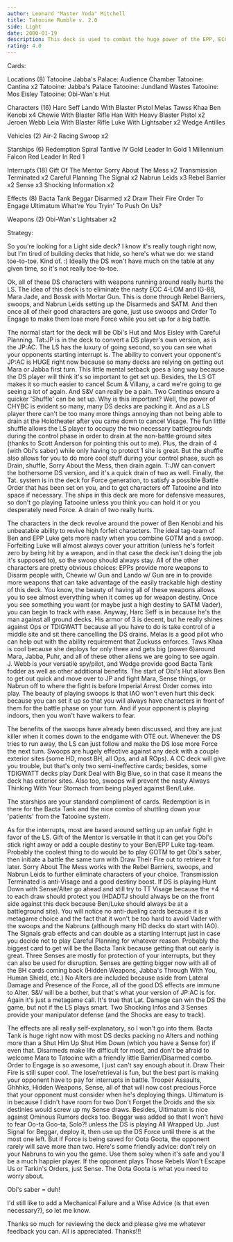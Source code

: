 ```yaml
---
author: Leonard "Master Yoda" Mitchell
title: Tatooine Rumble v. 2.0
side: Light
date: 2000-01-19
description: This deck is used to combat the huge power of the EPP, ECC, and EJP characters with weapons. Various interrupts and swoops allow the Light side to setup battles of their choosing while Order to Engage puts the hurt on the DS while the LS gets ready.
rating: 4.0
---
```

Cards: 

Locations (8)
Tatooine
Jabba's Palace: Audience Chamber
Tatooine: Cantina  x2
Tatooine: Jabba's Palace
Tatooine: Jundland Wastes
Tatooine: Mos Eisley
Tatooine: Obi-Wan's Hut

Characters (16)
Harc Seff
Lando With Blaster Pistol
Melas
Tawss Khaa
Ben Kenobi  x4
Chewie With Blaster Rifle
Han With Heavy Blaster Pistol  x2
Jeroen Webb
Leia With Blaster Rifle
Luke With Lightsaber  x2
Wedge Antilles

Vehicles (2)
Air-2 Racing Swoop  x2

Starships (6)
Redemption
Spiral
Tantive IV
Gold Leader In Gold 1
Millennium Falcon
Red Leader In Red 1

Interrupts (18)
Gift Of The Mentor
Sorry About The Mess  x2
Transmission Terminated  x2
Careful Planning
The Signal  x2
Nabrun Leids  x3
Rebel Barrier  x2
Sense  x3
Shocking Information  x2

Effects (8)
Bacta Tank
Beggar
Disarmed  x2
Draw Their Fire
Order To Engage
Ultimatum
What're You Tryin' To Push On Us?

Weapons (2)
Obi-Wan's Lightsaber  x2


Strategy: 

So you're looking for a Light side deck?	I know it's really tough right now, but I'm tired of building decks that hide, so here's what we do:  we stand toe-to-toe.  Kind of.  :)  Ideally the DS won't have much on the table at any given time, so it's not really toe-to-toe.

Ok, all of these DS characters with weapons running around really hurts the LS. The idea of this deck is to eliminate the nasty ECC 4-LOM and IG-88, Mara Jade, and Bossk with Mortar Gun.  This is done through Rebel Barriers, swoops, and Nabrun Leids setting up the Disarmeds and SATM.  And then once all of their good characters are gone, just use swoops and Order To Engage to make them lose more Force while you set up for a big battle.

The normal start for the deck will be Obi's Hut and Mos Eisley with Careful Planning. Tat:JP is in the deck to convert a DS player's own version, as is the JP:AC. The LS has the luxury of going second, so you can see what your opponents starting interrupt is.  The ability to convert your opponent's JP:AC is HUGE right now because so many decks are relying on getting out Mara or Jabba first turn.  This little mental setback goes a long way because the DS player will think it's so important to get set up.  Besides, the LS GT makes it so much easier to cancel Scum & Villany, a card we're going to ge seeing a lot of again.  And S&V can really be a pain.	Two Cantinas ensure a quicker 'Shuffle' can be set up. Why is this important? Well, the power of CHYBC is evident so many, many DS decks are packing it. And as a LS player there can't be too many more things annoying than not being able to drain at the Holotheater after you came down to cancel Visage. The fun little shuffle allows the LS player to occupy the two necessary battlegrounds during the control phase in order to drain at the non-battle ground sites (thanks to Scott Anderson for pointing this out to me).  Plus, the drain of 4 (with Obi's saber) while only having to protect 1 site is great.  But the shuffle also allows for you to do more cool stuff during your control phase, such as Drain, shuffle, Sorry About the Mess, then drain again.   T:JW can convert the bothersome DS version, and it's a quick drain of two as well. Finally, the Tat. system is in the deck for Force generation, to satisfy a possible Battle Order that has been set on you, and to get characters off Tatooine and into space if necessary.  The ships in this deck are more for defensive measures, so don't go playing Tatooine unless you think you can hold it or you desperately need Force.  A drain of two really hurts.

The characters in the deck revolve around the power of Ben Kenobi and his unbeatable ability to revive high forfeit characters. The ideal tag-team of Ben and EPP Luke gets more nasty when you combine GOTM and a swoop. Forfeiting Luke will almost always cover your attrition (unless he's forfeit zero by being hit by a weapon, and in that case the deck isn't doing the job it's supposed to), so the swoop should always stay. All of the other characters are pretty obvious choices: EPPs provide more weapons to Disarm people with, Chewie w/ Gun and Lando w/ Gun are in to provide more weapons that can take advantage of the easily trackable high destiny of this deck.  You know, the beauty of having all of these weapons allows you to see almost everything when it comes up for weapon destiny.  Once you see something you want (or maybe just a high destiny to SATM Vader), you can begin to track with ease.  Anyway, Harc Seff is in because he's the man against all ground decks.  His armor of 3 is decent, but he really shines against Ops or TDIGWATT because all you have to do is take control of a middle site and sit there cancelling the DS drains.  Melas is a good pilot who can help out with the ability requirement that Zuckuss enforces.  Taws Khaa is cool because she deploys for only three and gets big (power 6)around Mara, Jabba, Puhr, and all of these other aliens we are going to see again.  J. Webb is your versatile spy/pilot, and Wedge provide good Bacta Tank fodder as well as other additional benefits. The start of Obi's Hut allows Ben to get out quick and move over to JP and fight Mara, Sense things, or Nabrun off to where the fight is before Imperial Arrest Order comes into play.  The beauty of playing swoops is that IAO won't even hurt this deck because you can set it up so that you will always have characters in front of them for the battle phase on your turn.  And if your opponent is playing indoors, then you won't have walkers to fear.

The benefits of the swoops have already been discussed, and they are just killer when it comes down to the endgame with OTE out. Whenever the DS tries to run away, the LS can just follow and make the DS lose more Force the next turn. Swoops are hugely effective against any deck with a couple exterior sites (some HD, most BH, all Ops, and all ROps). A CC deck will give you trouble, but that's only two semi-ineffective cards; besides, some TDIGWATT decks play Dark Deal with Big Blue, so in that case it means the deck has exterior sites. Also too, swoops will prevent the nasty Always Thinking With Your Stomach from being played against Ben/Luke.

The starships are your standard compliment of cards. Redemption is in there for the Bacta Tank and the nice combo of shuttling down your 'patients' from the Tatooine system.

As for the interrupts, most are based around setting up an unfair fight in favor of the LS.  Gift of the Mentor is versatile in that it can get you Obi's stick right away or add a couple destiny to your Ben/EPP Luke tag-team. Probably the coolest thing to do would be to play GOTM to get Obi's saber, then initiate a battle the same turn with Draw Their Fire out to retrieve it for later. Sorry About The Mess works with the Rebel Barriers, swoops, and Nabrun Leids to further eliminate characters of your choice. Transmission Terminated is anti-Visage and a good destiny boost. If DS is playing Hunt Down with Sense/Alter go ahead and still try to TT Visage because the +4 to each draw should protect you (HDADTJ should always be on the front side against this deck because Ben/Luke should always be at a battleground site). You will notice no anti-dueling cards because it is a metagame choice and the fact that it won't be too hard to avoid Vader with the swoops and the Nabruns (although many HD decks do start with IAO). The Signals grab effects and can double as a starting interrupt just in case you decide not to play Careful Planning for whatever reason. Probably the biggest card to get will be the Bacta Tank because getting that out early is great.  Three Senses are mostly for protection of your interrupts, but they can also be used for disruption. Senses are getting bigger now with all of the BH cards coming back (Hidden Weapons, Jabba's Through With You, Human Shield, etc.)  No Alters are included because aside from Lateral Damage and Presence of the Force, all of the good DS effects are immune to Alter. S&V will be a bother, but that's what your version of JP:AC is for.	Again it's just a metagame call. It's true that Lat. Damage can win the DS the game, but not if the LS plays smart. Two Shocking Infos and 3 Senses provide your manipulator defense (and the Shocks are easy to track).

The effects are all really self-explanatory, so I won't go into them. Bacta Tank is huge right now with most DS decks packing no Alters and nothing more than a Shut Him Up Shut Him Down (which you have a Sense for) if even that. Disarmeds make life difficult for most, and don't be afraid to welcome Mara to Tatooine with a friendly little Barrier/Disarmed combo. Order to Engage is so awesome, I just can't say enough about it. Draw Their Fire is still super cool.  The lose/retrieval is fun, but the best part is making your opponent have to pay for interrupts in battle.  Trooper Assaults, Ghhhks, Hidden Weapons, Sense, all of that will now cost precious Force that your opponent must consider when he's deploying things.  Ultimatum is in because I didn't have room for two Don't Forget the Droids and the six destinies would screw up my Sense draws.  Besides, Ultimatum is nice against Ominous Rumors decks too.  Beggar was added so that I won't have to fear Oo-ta Goo-ta, Solo?! unless the DS is playing All Wrapped Up.  Just Signal for Beggar, deploy it, then use up the DS Force until there is at the most one left.  But if Force is being saved for Oota Goota, the opponent rarely will save more than two.  Here's some friendly advice: don't rely on your Nabruns to win you the game.  Use them soley when it's safe and you'll be a much happier player.  If the opponent plays Those Rebels Won't Escape Us or Tarkin's Orders, just Sense.  The Oota Goota is what you need to worry about.

Obi's saber = duh!

I'd still like to add a Mechanical Failure and a Wise Advice (is that even necessary?), so let me know.

Thanks so much for reviewing the deck and please give me whatever feedback you can. All is appreciated. Thanks!!!  